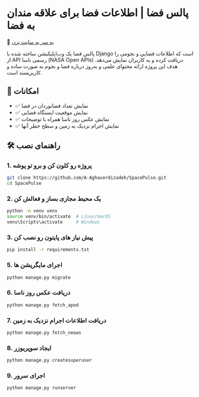 # پالس فضا | اطلاعات فضا برای علاقه مندان به فضا

🔗 [یه سر به سایت بزن](https://spacepulse.ir)

پالس فضا یک وب‌اپلیکیشن ساخته شده با Django است که اطلاعات فضایی و نجومی را از API رسمی ناسا (NASA Open APIs) دریافت کرده و به کاربران نمایش می‌دهد. هدف این پروژه ارائه محتوای علمی و به‌روز درباره فضا و نجوم به صورت ساده و کاربرپسند است.

## 🚀 امکانات

- ✅ نمایش تعداد فضانوردان در فضا
- ✅ نمایش موقعیت ایستگاه فضایی
- ✅ نمایش عکس روز ناسا همراه با توضیحات
- ✅ نمایش اجرام نزدیک به زمین و سطح خطر آنها

## 🛠️ راهنمای نصب

### 1. پروژه رو کلون کن و برو تو پوشه

```bash
git clone https://github.com/A-Aghaverdizadeh/SpacePulse.git
cd SpacePulse
```

### 2. یک محیط مجازی بساز و فعالش کن
```bash
python -m venv venv
source venv/bin/activate  # Linux/macOS
venv\Scripts\activate     # Windows
```

### 3. پیش نیاز های پایتون رو نصب کن
```bash
pip install -r requirements.txt
```

### 5. اجرای مایگریشن ها
```bash
python manage.py migrate
```

### 6. دریافت عکس روز ناسا
```bash
python manage.py fetch_apod
```

### 7. دریافت اطلاعات اجرام نزدیک به زمین
```bash
python manage.py fetch_neows
```

### 8. ایجاد سوپریوزر
```bash
python manage.py createsuperuser
```

### 9. اجرای سرور
```bash
python manage.py runserver
```
